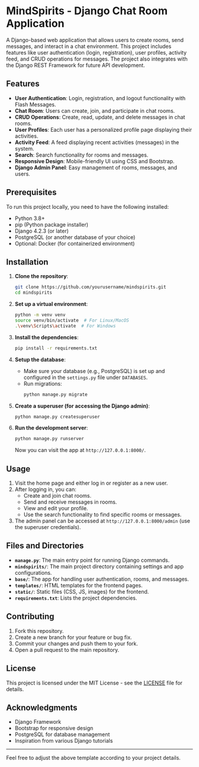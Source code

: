 # MindSpirits - Django Chat Room Application

A Django-based web application that allows users to create rooms, send messages, and interact in a chat environment. This project includes features like user authentication (login, registration), user profiles, activity feed, and CRUD operations for messages. The project also integrates with the Django REST Framework for future API development.

## Features

- **User Authentication**: Login, registration, and logout functionality with Flash Messages.
- **Chat Room**: Users can create, join, and participate in chat rooms.
- **CRUD Operations**: Create, read, update, and delete messages in chat rooms.
- **User Profiles**: Each user has a personalized profile page displaying their activities.
- **Activity Feed**: A feed displaying recent activities (messages) in the system.
- **Search**: Search functionality for rooms and messages.
- **Responsive Design**: Mobile-friendly UI using CSS and Bootstrap.
- **Django Admin Panel**: Easy management of rooms, messages, and users.

## Prerequisites

To run this project locally, you need to have the following installed:

- Python 3.8+
- pip (Python package installer)
- Django 4.2.3 (or later)
- PostgreSQL (or another database of your choice)
- Optional: Docker (for containerized environment)

## Installation

1. **Clone the repository**:
    ```bash
    git clone https://github.com/yourusername/mindspirits.git
    cd mindspirits
    ```

2. **Set up a virtual environment**:
    ```bash
    python -m venv venv
    source venv/bin/activate  # For Linux/MacOS
    .\venv\Scripts\activate  # For Windows
    ```

3. **Install the dependencies**:
    ```bash
    pip install -r requirements.txt
    ```

4. **Setup the database**:
    - Make sure your database (e.g., PostgreSQL) is set up and configured in the `settings.py` file under `DATABASES`.
    - Run migrations:
      ```bash
      python manage.py migrate
      ```

5. **Create a superuser (for accessing the Django admin)**:
    ```bash
    python manage.py createsuperuser
    ```

6. **Run the development server**:
    ```bash
    python manage.py runserver
    ```
    Now you can visit the app at `http://127.0.0.1:8000/`.

## Usage

1. Visit the home page and either log in or register as a new user.
2. After logging in, you can:
    - Create and join chat rooms.
    - Send and receive messages in rooms.
    - View and edit your profile.
    - Use the search functionality to find specific rooms or messages.
3. The admin panel can be accessed at `http://127.0.0.1:8000/admin` (use the superuser credentials).

## Files and Directories

- **`manage.py`**: The main entry point for running Django commands.
- **`mindspirits/`**: The main project directory containing settings and app configurations.
- **`base/`**: The app for handling user authentication, rooms, and messages.
- **`templates/`**: HTML templates for the frontend pages.
- **`static/`**: Static files (CSS, JS, images) for the frontend.
- **`requirements.txt`**: Lists the project dependencies.

## Contributing

1. Fork this repository.
2. Create a new branch for your feature or bug fix.
3. Commit your changes and push them to your fork.
4. Open a pull request to the main repository.

## License

This project is licensed under the MIT License - see the [LICENSE](LICENSE) file for details.

## Acknowledgments

- Django Framework
- Bootstrap for responsive design
- PostgreSQL for database management
- Inspiration from various Django tutorials

---

Feel free to adjust the above template according to your project details.
